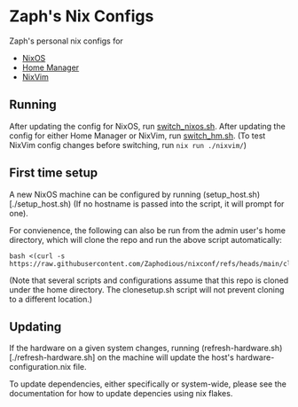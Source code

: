 # Zaph's Nix Configs

Zaph's personal nix configs for 

- [NixOS](./nixos/)
- [Home Manager](./home-manager/)
- [NixVim](./nixvim/)

## Running

After updating the config for NixOS, run [switch_nixos.sh](./switch_nixos.sh).
After updating the config for either Home Manager or NixVim, run
[switch_hm.sh](./switch_hm.sh). (To test NixVim config changes before switching,
run `nix run ./nixvim/`)

## First time setup

A new NixOS machine can be configured by running (setup_host.sh)[./setup_host.sh) 
(If no hostname is passed into the script, it will prompt for one). 

For convienence, the following can also be run from the admin user's 
home directory, which will clone the repo and run the above script 
automatically:

```
bash <(curl -s https://raw.githubusercontent.com/Zaphodious/nixconf/refs/heads/main/clonesetup.sh)
```

(Note that several scripts and configurations assume that this repo is cloned 
under the home directory. The clonesetup.sh script will not 
prevent cloning to a different location.)

## Updating 

If the hardware on a given system changes, running
(refresh-hardware.sh)[./refresh-hardware.sh] on the machine will update the
host's hardware-configuration.nix file.

To update dependencies, either specifically or system-wide, please see 
the documentation for how to update depencies using nix flakes.

